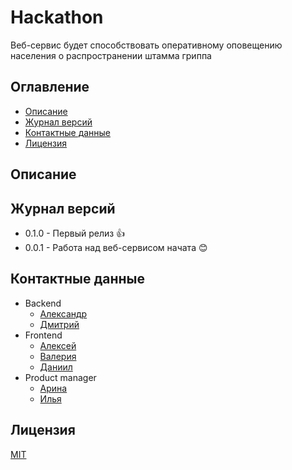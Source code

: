 # Hackathon

Веб-сервис будет способствовать оперативному оповещению населения о распространении штамма гриппа

## Оглавление
* [Описание](#описание)
* [Журнал версий](#описание)
* [Контактные данные](#контактные-данные)
* [Лицензия](#лицензия)

## Описание



## Журнал версий

* 0.1.0 - Первый релиз :+1:
* 0.0.1 - Работа над веб-сервисом начата :blush:

## Контактные данные
* Backend
    - [Александр](https://t.me/al3x_kuz)
    - [Дмитрий](https://t.me/levshakor)
* Frontend
    - [Алексей](https://t.me/ol_euua)
    - [Валерия](https://t.me/etrenton)
    - [Даниил](https://t.me/White_Rover)
* Product manager
    - [Арина](https://t.me/arina_juj)
    - [Илья](https://t.me/ilya_kurbet)

## Лицензия
[MIT](http://opensource.org/licenses/MIT)
